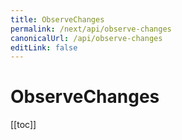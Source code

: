 ```yaml
---
title: ObserveChanges
permalink: /next/api/observe-changes
canonicalUrl: /api/observe-changes
editLink: false
---
```


# ObserveChanges

[[toc]]
